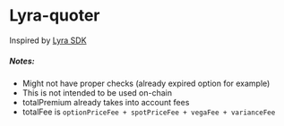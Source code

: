 # Lyra-quoter

Inspired by [Lyra SDK](https://github.com/lyra-finance/lyra-js)

##### Notes:
- Might not have proper checks (already expired option for example)
- This is not intended to be used on-chain
- totalPremium already takes into account fees
- totalFee is `optionPriceFee + spotPriceFee + vegaFee + varianceFee`
